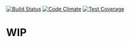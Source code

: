 [![Build Status](https://travis-ci.org/gui-gui/omnipay-payubrazil.svg?branch=master)](https://travis-ci.org/gui-gui/omnipay-payubrazil)
[![Code Climate](https://codeclimate.com/github/gui-gui/omnipay-payubrazil/badges/gpa.svg)](https://codeclimate.com/github/gui-gui/omnipay-payubrazil)
[![Test Coverage](https://codeclimate.com/github/gui-gui/omnipay-payubrazil/badges/coverage.svg)](https://codeclimate.com/github/gui-gui/omnipay-payubrazil/coverage)


# WIP